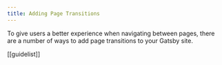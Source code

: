 ```yaml
---
title: Adding Page Transitions
---
```


To give users a better experience when navigating between pages, there are a number of ways to add page transitions to your Gatsby site.

[[guidelist]]
